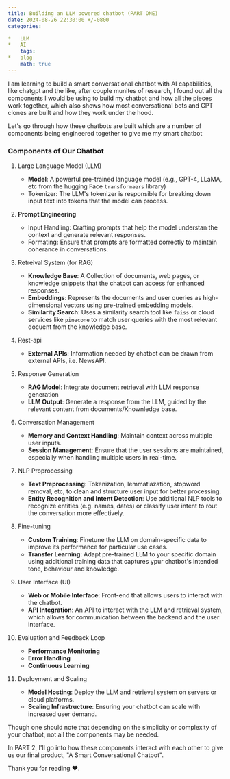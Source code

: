 ```yaml
---
title: Building an LLM powered chatbot (PART ONE)
date: 2024-08-26 22:30:00 +/-0800  
categories:

*   LLM
*   AI  
    tags:
*   blog  
    math: true
---
```


I am learning to build a smart conversational chatbot with AI capabilities, like chatgpt and the like, after couple munites of research, I found out all the components I would be using to build my chatbot and how all the pieces work together, which also shows how most conversational bots and GPT clones are built and how they work under the hood.

Let's go through how these chatbots are built which are a number of components being engineered together to give me my smart chatbot

### Components of Our Chatbot
1. Large Language Model (LLM)
    - **Model**: A powerful pre-trained language model (e.g., GPT-4, LLaMA, etc from the hugging Face `transformaers` library)
    - Tokenizer: The LLM's tokenizer is responsible for breaking down input text into tokens that the model can process.

2. **Prompt Engineering**
    - Input Handling: Crafting prompts that help the model understan the context and generate relevant responses.
    - Formating: Ensure that prompts are formatted correctly to maintain coherance in conversations.

3. Retreival System (for RAG)
    - **Knowledge Base**: A Collection of documents, web pages, or knowledge snippets that the chatbot can access for enhanced responses.
    - **Embeddings**: Represents the documents and user queries as high-dimensional vectors using pre-trained embedding models.
    - **Similarity Search**: Uses a similarity search tool like `faiss` or cloud services like `pinecone` to match user queries with the most relevant docuent from the knowledge base.

4. Rest-api
    - **External APIs**: Information needed by chatbot can be drawn from external APIs, i.e. NewsAPI.

5. Response Generation
    - **RAG Model**: Integrate document retrieval with LLM response generation
    - **LLM Output**: Generate a response from the LLM, guided by the relevant content from documents/Knownledge base.

6. Conversation Management
    - **Memory and Context Handling**: Maintain context across multiple user inputs.
    - **Session Management**: Ensure that the user sessions are maintained, especially when handling multiple users in real-time.

7. NLP Proprocessing
    - **Text Preprocessing**: Tokenization, lemmatiazation, stopword removal, etc, to clean and structure user input for better processing.
    - **Entity Recognition and Intent Detection**: Use additional NLP tools to recognize entities (e.g. names, dates) or classify user intent to rout the conversation more effectively.

8. Fine-tuning
    - **Custom Training**: Finetune the LLM on domain-specific data to improve its performance for particular use cases.
    - **Transfer Learning**: Adapt pre-trained LLM to your specific domain using additional training data that captures ypur chatbot's intended tone, behaviour and knowledge.

9. User Interface (UI)
    - **Web or Mobile Interface**: Front-end that allows users to interact with the chatbot.
    - **API Integration**: An API to interact with the LLM and retrieval system, which allows for communication between the backend and the user interface.

10. Evaluation and Feedback Loop
    - **Performance Monitoring**
    - **Error Handling**
    - **Continuous Learning**

11. Deployment and Scaling
    - **Model Hosting**: Deploy the LLM and retrieval system on servers or cloud platforms.
    - **Scaling Infrastructure**: Ensuring your chatbot can scale with increased user demand.


Though one should note that depending on the simplicity or complexity of your chatbot, not all the components may be needed.

In PART 2, I'll go into how these components interact with each other to give us our final product, "A Smart Conversational Chatbot".

Thank you for reading ❤.
